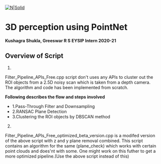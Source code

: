 [![N|Solid](https://miro.medium.com/max/1408/1*2Y3467WK-pqjsUxf_oJGAA.png)](https://nodesource.com/products/nsolid)
# 3D perception using PointNet
**Kushagra Shukla, Greeswar R S**
**EYSIP Intern 2020-21**
## Overview of Script
1.
Filter_Pipeline_APIs_Free.cpp script don't uses any APIs to cluster out the ROI objects from a 2.5D noisy scan which is taken from a depth camera. The algorithm and code has been implemented from scratch.

**Following describes the flow and steps involved**
- 1.Pass-Through Filter and Downsampling
- 2.RANSAC Plane Detection
- 3.Clustering the ROI objects by DBSCAN method
2.
Filter_Pipeline_APIs_Free_optimized_beta_version.cpp is a modifed version of the above script with z and y plane removal combined. This script contains an algorithm for the same (plane_check) which works with certain point clouds and does'nt with some. One might work on this futher to get a more optimized pipeline.(Use the above script instead of this)
